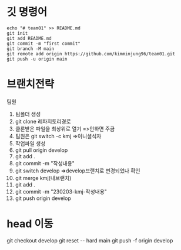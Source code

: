 # 깃 명령어
```
echo "# team01" >> README.md
git init
git add README.md
git commit -m "first commit"
git branch -M main
git remote add origin https://github.com/kimminjung96/team01.git
git push -u origin main
```

# 브랜치전략
팀원 
1. 팀폴더 생성
2. git clone 레파지토리경로
3. 클론받은 파일을 최상위로 열기 =>안하면 주금
4. 팀원은 git switch -c kmj =>이니셜석자
5. 작업파일 생성
6. git pull origin develop
7. git add .
8. git commit -m "작성내용"
9. git switch develop =>develop브랜치로 변경되었나 확인
10. git merge kmj(내브랜치)
11. git add .
12. git commit -m "230203-kmj-작성내용"
13. git push origin develop


# head 이동
git checkout develop
git reset -- hard main
git push -f origin develop


